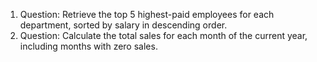 1. Question: Retrieve the top 5 highest-paid employees for each department, sorted by salary in descending order.
2. Question: Calculate the total sales for each month of the current year, including months with zero sales.

